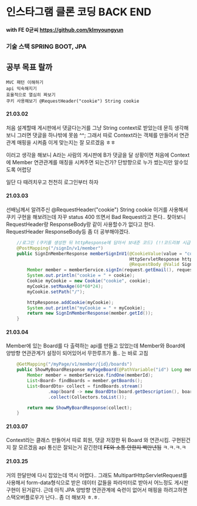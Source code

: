 인스타그램 클론 코딩 BACK END
=============================

#### with FE 0균씨 https://github.com/klmyoungyun

### 기술 스택 SPRING BOOT, JPA

## 공부 목표 랄까
```
MVC 패턴 이해하기
api 익숙해지기
효율적으로 열심히 짜보기
쿠키 사용해보기 @RequestHeader("cookie") String cookie
```

#### 21.03.02

처음 설계할때 게시판에서 댓글다는거를 그냥 String context로 받았는데
문득 생각해보니 그러면 댓글을 하나밖에 못씀 ^^; 
그래서 따로 Context라는 객체를 만들어서 연관관계 매핑을 시켜줌
이게 맞는지는 잘 모르겠음 ㅎㅎ

이러고 생각을 해보니 A라는 사람의 게시판에 B가 댓글을 달 상황이면
처음에 Context에 Member 연관관계를 매칭을 시켜주면 되는건가? 단방향으로 누가 썼는지만 알수있도록
어렵당

일단 다 때려치우고 천천히 로그인부터 하자


#### 21.03.03

선배님께서 알려주신 @RequestHeader("cookie") String cookie 이거를 사용해서 쿠키 구현을 해보려는데
자꾸 status 400 뜨면서 Bad Request라고 뜬다.. 
찾아보니 RequestHeader랑 ResponseBody랑 같이 사용할수가 없다고 한다.
RequestHeader ResponseBody등 좀 더 공부해야겠다.


```java
    //로그인 (쿠키를 생성한 뒤 httpResponse에 담아서 보내준 코드) (!!코드리뷰 시급!!)
    @PostMapping("/signIn/v1/member")
    public SignInMemberResponse memberSignInV1(@CookieValue(value = "cookie", defaultValue = "defaultcookie") String cookie,
                                               HttpServletResponse httpResponse,
                                               @RequestBody @Valid SignInMemberRequest request) {
        Member member = memberService.signIn(request.getEmail(), request.getPassword());
        System.out.println("cookie = " + cookie);
        Cookie myCookie = new Cookie("cookie", cookie);
        myCookie.setMaxAge(60*60*24);
        myCookie.setPath("/");

        httpResponse.addCookie(myCookie);
        System.out.println("myCookie = " + myCookie);
        return new SignInMemberResponse(member.getId());
    }
```

#### 21.03.04

Member에 있는 Board를 다 출력하는 api를 만들고 있었는데 Member와 Board에 양방향 연관관계가 설정이 되어있어서 무한루프가 돎..
는 바로 고침
```java
    @GetMapping("/myPage/v1/member/{id}/boards")
    public ShowMyBoardResponse myPageBoard(@PathVariable("id") Long memberId) {
        Member member = memberService.findOne(memberId);
        List<Board> findBoards = member.getBoards();
        List<BoardDto> collect = findBoards.stream()
                .map(board -> new BoardDto(board.getDescription(), board.getHeartCount()))
                .collect(Collectors.toList());

        return new ShowMyBoardResponse(collect);
    }
```

#### 21.03.07

Context라는 클래스 만들어서 따로 회원, 댓글 저장한 뒤 Board 와 연관시킴.
구현된건지 잘 모르겠음 api 통신은 잘되는거 같긴한데 ~~FE와 소통 안한지 백만년됨~~ ㅋ.ㅋ.ㅋ.ㅋ

#### 21.03.25

거의 한달만에 다시 잡았는데 역시 어렵다.. 그래도 MultipartHttpServletRequest를 사용해서 form-data형식으로 받은 데이터 값들을 파라미터로 받아서 어느정도 게시판 구현이 된거같다. 근데 아직 JPA 양방향 연관관계에 숙련이 없어서 매핑을 하려고하면 스택오버플로우가 난다.. 좀 더 해보자 ㅎ.ㅎ.
